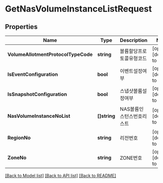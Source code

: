 # GetNasVolumeInstanceListRequest

## Properties
Name | Type | Description | Notes
------------ | ------------- | ------------- | -------------
**VolumeAllotmentProtocolTypeCode** | **string** | 볼륨할당프로토콜유형코드 | [optional] [default to null]
**IsEventConfiguration** | **bool** | 이벤트설정여부 | [optional] [default to null]
**IsSnapshotConfiguration** | **bool** | 스냅샷볼륨설정여부 | [optional] [default to null]
**NasVolumeInstanceNoList** | **[]string** | NAS볼륨인스턴스번호리스트 | [optional] [default to null]
**RegionNo** | **string** | 리전번호 | [optional] [default to null]
**ZoneNo** | **string** | ZONE번호 | [optional] [default to null]

[[Back to Model list]](../README.md#documentation-for-models) [[Back to API list]](../README.md#documentation-for-api-endpoints) [[Back to README]](../README.md)


